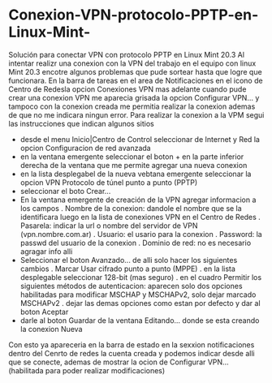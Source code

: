 # Conexion-VPN-protocolo-PPTP-en-Linux-Mint-
Solución para conectar VPN con protocolo PPTP en Linux Mint 20.3
Al intentar realizr una conexion con la VPN del trabajo en el equipo con linux Mint 20.3 encotre algunos problemas que pude sortear hasta que logre que funcionara.
En la barra de tareas en el area de Notificaciones en el icono de Centro de Redesla opcion Conexiones VPN mas adelante cuando pude crear una conexion VPN me aparecia grisada 
la opcion Configurar VPN... y tampoco con la conexion creada me permitia realizar la conexion ademas de que no me indicara ningun error.
Para realizar la conexion a la VPM segui las instrucciones que indican algunos sitios
  - desde el menu Inicio|Centro de Control seleccionar de Internet y Red la opcion Configuracion de red avanzada 
  - en la ventana emergente seleccionar el boton + en la parte inferior derecha de la ventana que me permite agregar una nueva conexion
  - en la lista desplegabel de la nueva vebtana emergente seleccionar la opcion VPN Protocolo de túnel punto a punto (PPTP)
  - seleccionar el boto Crear...
  - En la ventana emergente de creación de la VPN agregar informacion a los campos 
      . Nombre de la conexion: dandole el nombre que se la identificara luego en la lista de conexiones VPN en el Centro de Redes
      . Pasarela: indicar la url o nombre del servidor de VPN (vpn.nombre.com.ar)
      . Usuario: el usario para la conexion 
      . Password: la passwd del usuario de la conexion
      . Dominio de red: no es necesario agragar info alli
  - Seleccionar el boton Avanzado... de alli solo hacer los siguientes cambios
      . Marcar Usar cifrado punto a punto (MPPE)
      . en la lista desplegable seleccionar 128-bit (mas seguro)
      . en el cuadro Permitir los siguientes métodos de autenticacion: aparecen solo dos opciones habilitadas para modificar MSCHAP y MSCHAPv2, solo dejar marcado MSCHAPv2
      . dejar las demas opciones como estan por defecto y dar al boton Aceptar
  - darle al boton Guardar de la ventana Editando... donde se esta creando la conexion Nueva

Con esto ya apareceria en la barra de estado en la sexxion notificaciones dentro del Cenrto de redes la cuenta creada y podemos indicar desde alli que se conecte, ademas de 
mostrar la ocion de Configurar VPN... (habilitada para poder realizar modificaciones)

